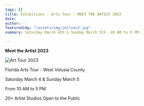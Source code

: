 ```yaml
---
tags: []
title: Exhibitions - Arts Tour - MEET THE ARTIST 2023
date: 
author: ''
featuredimg: "/assets/img/jellies3.jpg"
summary: Saturday March 4th & Sunday March 5th -10 AM to 5 PM

---
```

**Meet the Artist 2023**

![](/assets/img/event1.jpg "Art Tour 2023")

Florida Arts Tour - West Volusia County

Saturday March 4 & Sunday March 5

From 10 AM to 5 PM

20+ Artist Studios Open to the Public